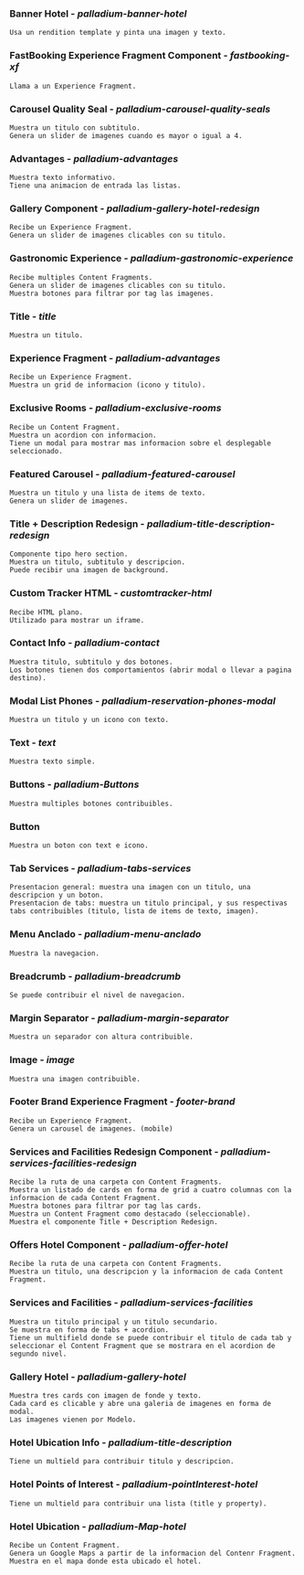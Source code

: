 ### Banner Hotel - *palladium-banner-hotel*
 
	Usa un rendition template y pinta una imagen y texto.

### FastBooking Experience Fragment Component - *fastbooking-xf*

	Llama a un Experience Fragment.

### Carousel Quality Seal - *palladium-carousel-quality-seals*

	Muestra un titulo con subtitulo. 
	Genera un slider de imagenes cuando es mayor o igual a 4.

### Advantages - *palladium-advantages*

	Muestra texto informativo.
	Tiene una animacion de entrada las listas.

### Gallery Component - *palladium-gallery-hotel-redesign*

	Recibe un Experience Fragment. 
	Genera un slider de imagenes clicables con su titulo.

### Gastronomic Experience - *palladium-gastronomic-experience*

	Recibe multiples Content Fragments.
	Genera un slider de imagenes clicables con su titulo.
	Muestra botones para filtrar por tag las imagenes.

### Title - *title*

	Muestra un titulo.

### Experience Fragment - *palladium-advantages*

	Recibe un Experience Fragment.
	Muestra un grid de informacion (icono y titulo).

### Exclusive Rooms - *palladium-exclusive-rooms*

	Recibe un Content Fragment.
	Muestra un acordion con informacion. 
	Tiene un modal para mostrar mas informacion sobre el desplegable seleccionado.

### Featured Carousel - *palladium-featured-carousel*

	Muestra un titulo y una lista de items de texto.
	Genera un slider de imagenes.

### Title + Description Redesign - *palladium-title-description-redesign*

	Componente tipo hero section.
	Muestra un titulo, subtitulo y descripcion.
	Puede recibir una imagen de background.

### Custom Tracker HTML - *customtracker-html*

	Recibe HTML plano.
	Utilizado para mostrar un iframe.

### Contact Info - *palladium-contact*

	Muestra titulo, subtitulo y dos botones.
	Los botones tienen dos comportamientos (abrir modal o llevar a pagina destino).

### Modal List Phones - *palladium-reservation-phones-modal*

	Muestra un titulo y un icono con texto.

### Text - *text*

	Muestra texto simple.

### Buttons - *palladium-Buttons*

	Muestra multiples botones contribuibles.

### Button

	Muestra un boton con text e icono.

### Tab Services - *palladium-tabs-services*

	Presentacion general: muestra una imagen con un titulo, una descripcion y un boton.
	Presentacion de tabs: muestra un titulo principal, y sus respectivas tabs contribuibles (titulo, lista de items de texto, imagen).

### Menu Anclado - *palladium-menu-anclado*

	Muestra la navegacion.

### Breadcrumb - *palladium-breadcrumb*

	Se puede contribuir el nivel de navegacion.

### Margin Separator - *palladium-margin-separator*

	Muestra un separador con altura contribuible.

### Image - *image*

	Muestra una imagen contribuible.

### Footer Brand Experience Fragment - *footer-brand*

	Recibe un Experience Fragment.
	Genera un carousel de imagenes. (mobile)

### Services and Facilities Redesign Component - *palladium-services-facilities-redesign*

	Recibe la ruta de una carpeta con Content Fragments.
	Muestra un listado de cards en forma de grid a cuatro columnas con la informacion de cada Content Fragment.
	Muestra botones para filtrar por tag las cards.
	Muestra un Content Fragment como destacado (seleccionable).
	Muestra el componente Title + Description Redesign.

### Offers Hotel Component - *palladium-offer-hotel*

	Recibe la ruta de una carpeta con Content Fragments.
	Muestra un titulo, una descripcion y la informacion de cada Content Fragment.

### Services and Facilities - *palladium-services-facilities*

	Muestra un titulo principal y un titulo secundario.
	Se muestra en forma de tabs + acordion.
	Tiene un multifield donde se puede contribuir el titulo de cada tab y seleccionar el Content Fragment que se mostrara en el acordion de segundo nivel.

### Gallery Hotel - *palladium-gallery-hotel*

	Muestra tres cards con imagen de fonde y texto.
	Cada card es clicable y abre una galeria de imagenes en forma de modal.
	Las imagenes vienen por Modelo.

### Hotel Ubication Info - *palladium-title-description*

	Tiene un multield para contribuir titulo y descripcion.

### Hotel Points of Interest - *palladium-pointInterest-hotel*

	Tiene un multield para contribuir una lista (title y property).

### Hotel Ubication - *palladium-Map-hotel*

	Recibe un Content Fragment.
	Genera un Google Maps a partir de la informacion del Contenr Fragment.
	Muestra en el mapa donde esta ubicado el hotel.





